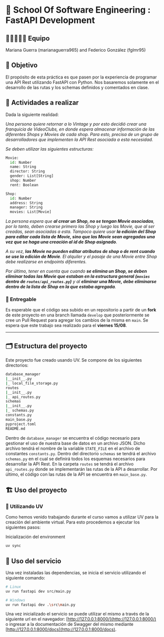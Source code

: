 # 🧪 School Of Software Engineering : FastAPI Development

## 👩‍💻👨‍💻🤝 Equipo

Mariana Guerra (marianaguerra965) and Federico González (fglmr95)

## 🎯 Objetivo

El propósito de esta práctica es que pasen por la experiencia de programar una API Rest utilizando FastAPI con Python. Nos basaremos solamente en el desarrollo de las rutas y los schemas definidos y comentados en clase.

## 🧩 Actividades a realizar

Dada la siguiente realidad:

*Una persona quiere retornar a lo Vintage y por esto decidió crear una franquicia de VideoClubs, en donde espera almacenar información de las diferentes Shops y Movies de cada shop. Para esto, precisa de un grupo de desarrolladores que implementen la API Rest asociada a esta necesidad.*

*Se deben utilizar las siguientes estructuras:*

```python
Movie:
  id: Number
  name: String
  director: String
  gender: List[String]
  shop: Number
  rent: Boolean
```

```python
Shop:
  id: Number
  address: String
  manager: String
  movies: List[Movie]
```

*La persona espera que **al crear un Shop, no se tengan Movie asociadas**, por lo tanto, deben crearse primero las Shop y luego las Movie, que al ser creadas, sean asociadas a esta. Tampoco quiere usar **la edición del Shop para editar cada lista de Movie, sino que las Movie sean agregadas una vez que se haga una creación al id de Shop asignado**.*

*A su vez, **las Movie no pueden editar atributos de shop o de rent cuando se use la edición de Movie**. El alquiler y el pasaje de una Movie entre Shop debe realizarse en endpoints diferentes.*

*Por último, tener en cuenta que cuando **se elimina un Shop, se deben eliminar todas las Movie que estaban en la estructura general (`movies` dentro de `routes/api_routes.py`)** y al **eliminar una Movie, debe eliminarse dentro de la lista de Shop en la que estaba agregada**.*


### 📝 Entregable

Es esperable que el código sea subido en un repositorio a partir de un **fork** de este proyecto en una branch llamada `develop` que posteriormente se cree un Pull Request para agregar los cambios de la misma en `main`. Se espera que este trabajo sea realizado para el **viernes 15/08**.

---------------------------

## 🗂️ Estructura del proyecto

Este proyecto fue creado usando UV. Se compone de los siguientes directorios:

```bash
database_manager
|__init__.py
|_ local_file_storage.py
routes
|__init__.py
|_ api_routes.py
schemas
|__init__.py
|_ schemas.py
constants.py
main_base.py
pyproject.toml
README.md
```

Dentro de `database_manager` se encuentra el código necesario para gestionar el uso de nuestra base de datos en un archivo JSON. Dicho archivo tendrá el nombre de la variable `STATE_FILE` en el archivo de constantes `constants.py`.
Dentro del directorio `schemas` se tendrá el archivo `schemas.py` en el cual se definirá todos los esquemas necesarios para desarrollar la API Rest.
En la carpeta `routes` se tendrá el archivo `api_routes.py` donde se implementarán las rutas de la API a desarrollar.
Por último, el código con las rutas de la API se encuentra en `main_base.py`.

## 🏗️ Uso del proyecto

### 🧰 Utilizando UV

Como hemos venido trabajando durante el curso vamos a utilizar UV para la creación del ambiente virtual. Para esto procedemos a ejecutar los siguientes pasos:

Inicialización del environment

```bash
uv sync
```
## 🚀 Uso del servicio

Una vez instaladas las dependencias, se inicia el servicio utilizando el siguiente comando:

```bash
# Linux
uv run fastapi dev src/main.py

# Windows
uv run fastapi dev .\src\main.py
```

Una vez inicializado el servicio se puede utilizar el mismo a través de la siguiente url en el navegador: [http://127.0.0.1:8000/](http://127.0.0.1:8000/) o ingresar a la documentación de Swagger del mismo mediante [http://127.0.0.1:8000/docs](http://127.0.0.1:8000/docs).